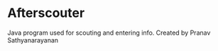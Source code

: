 Afterscouter
============

Java program used for scouting and entering info.
Created by Pranav Sathyanarayanan
